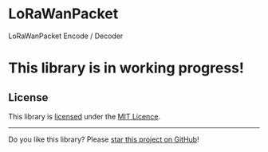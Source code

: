 # LoRaWanPacket
LoRaWanPacket Encode / Decoder

<h1>This library is in working progress!</h1>

## License

This library is [licensed](LICENSE) under the [MIT Licence](https://en.wikipedia.org/wiki/MIT_License).

---

Do you like this library? Please [star this project on GitHub](https://github.com/ricaun/LoRaWanPacket/stargazers)!